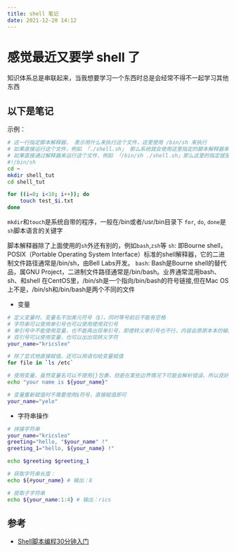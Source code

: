 ```yaml
---
title: shell 笔记
date: 2021-12-20 14:12
---
```


# 感觉最近又要学 shell 了

知识体系总是串联起来，当我想要学习一个东西时总是会经常不得不一起学习其他东西

## 以下是笔记

示例：
```bash
# 这一行指定脚本解释器， 表示用什么来执行这个文件，这里使用 /bin/sh 来执行
# 如果直接运行这个文件，例如 「./shell.sh」 那么系统就会使用这里指定的脚本解释器来执行这个文件，
# 如果直接通过解释器来运行这个文件，例如 「/bin/sh ./shell.sh」那么这里的指定就是没有意义可以省略的了
#!/bin/sh
cd ~
mkdir shell_tut
cd shell_tut

for ((i=0; i<10; i++)); do
	touch test_$i.txt
done
```

`mkdir`和`touch`是系统自带的程序，一般在/bin或者/usr/bin目录下
`for`, `do`, `done`是`sh`脚本语言的关键字

脚本解释器除了上面使用的`sh`外还有别的，例如`bash`,`zsh`等
`sh`: 即Bourne shell，POSIX（Portable Operating System Interface）标准的shell解释器，它的二进制文件路径通常是/bin/sh，由Bell Labs开发。
`bash`: Bash是Bourne shell的替代品，属GNU Project，二进制文件路径通常是/bin/bash。业界通常混用bash、sh、和shell
在CentOS里，/bin/sh是一个指向/bin/bash的符号链接,但在Mac OS上不是，/bin/sh和/bin/bash是两个不同的文件

- 变量
```bash
# 定义变量时，变量名不加美元符号（$），同时等号前后不能有空格
# 字符串可以使用单引号也可以使用使用双引号
# 单引号中不能使用变量，也不能再出现单引号，即使转义单引号也不行，内容会原原本本的输出
# 双引号可以使用变量，也可以出出现转义字符
your_name="kricsleo"

# 除了显式地直接赋值，还可以用语句给变量赋值
for file in `ls /etc`

# 使用变量，虽然变量名可以不使用{}包裹，但是在某些边界情况下可能会解析错误，所以良好的习惯是一直使用花括号包裹
echo "your name is ${your_name}"

# 变量重新赋值时不需要使用$符号，直接赋值即可
your_name="yelo"
```

- 字符串操作
```bash
# 拼接字符串
your_name="kricsleo"
greeting="hello, "$your_name" !"
greeting_1="hello, ${your_name} !"

echo $greeting $greeting_1

# 获取字符串长度：
echo ${#your_name} # 输出：8

# 提取子字符串
echo ${your_name:1:4} # 输出：rics
```

## 参考
- [Shell脚本编程30分钟入门](https://github.com/qinjx/30min_guides/blob/master/shell.md)
